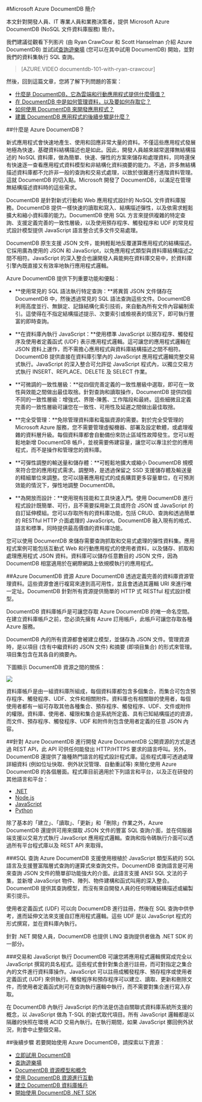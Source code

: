 <properties 
	pageTitle="Microsoft Azure DocumentDB 簡介 | Azure" 
	description="了解 Azure DocumentDB (NoSQL 文件資料庫) 及其對於雲端和行動應用程式的價值。同時也了解它如何管理資料及如何用於應用程式開發。" 
	services="documentdb" 
	authors="mimig1" 
	manager="jhubbard" 
	editor="monicar" 
	documentationCenter=""/>

<tags 
	ms.service="documentdb" 
	ms.workload="data-services" 
	ms.tgt_pltfrm="na" 
	ms.devlang="na" 
	ms.topic="article" 
	ms.date="03/20/2015" 
	ms.author="mimig"/>

#Microsoft Azure DocumentDB 簡介

本文針對開發人員、IT 專業人員和業務決策者，提供 Microsoft Azure DocumentDB (NoSQL 文件資料庫服務) 簡介。 

我們建議從觀看下列影片 (由 Ryan CrawCour 和 Scott Hanselman 介紹 Azure DocumentDB) 並試試[查詢遊樂場](http://www.documentdb.com/sql/demo) (您可以在其中試用 DocumentDB) 開始，並對我們的資料集執行 SQL 查詢。

> [AZURE.VIDEO documentdb-101-with-ryan-crawcour]

然後，回到這篇文章，您將了解下列問題的答案：  

-	[什麼是 DocumentDB，它為雲端和行動應用程式提供什麼價值？](#what-is-docdb)
-	[在 DocumentDB 中是如何管理資料，以及要如何存取它？](#data-management)
-	[如何使用 DocumentDB 來開發應用程式？](#develop)
-	[建置 DocumentDB 應用程式的後續步驟是什麼？](#next-steps)  

##<a name="what-is-docdb"></a>什麼是 Azure DocumentDB？  

新式應用程式會快速地產生、使用和回應非常大量的資料。不僅這些應用程式發展地極為快速，基礎資料結構描述也是如此。因此，開發人員越來越常選擇無結構描述的 NoSQL 資料庫，做為簡單、快速、彈性的方案來儲存和處理資料，同時還保有快速逐一查看應用程式資料模型和非結構化資料摘要的能力。不過，許多無結構描述資料庫都不允許非一般的查詢和交易式處理，以致於很難進行進階資料管理。這就 DocumentDB 的切入點。Microsoft 開發了 DocumentDB，以滿足在管理無結構描述資料時的這些需求。

DocumentDB 是針對新式行動和 Web 應用程式設計的 NoSQL 文件資料庫服務。DocumentDB 提供一樣快速的讀取和寫入、結構描述彈性，以及依需求輕鬆擴大和縮小資料庫的能力。DocumentDB 使用 SQL 方言來提供複雜的特定查詢、支援定義完善的一致性層級，以及使用預存程序、觸發程序和 UDF 的常見程式設計模型提供 JavaScript 語言整合式多文件交易處理。 

DocumentDB 原生支援 JSON 文件，能夠輕鬆地反覆運算應用程式的結構描述。它採用廣為使用的 JSON 和 JavaScript，以免應用程式類型與資料庫結構描述之間不相符。JavaScript 的深入整合也讓開發人員能夠在資料庫交易中，於資料庫引擎內既直接又有效率地執行應用程式邏輯。 

Azure DocumentDB 提供下列重要功能和優點：

-	**使用常見的 SQL 語法執行特定查詢：**將異質 JSON 文件儲存在 DocumentDB 中，然後透過常見的 SQL 語法查詢這些文件。DocumentDB 利用高度並行、無鎖定、記錄結構化索引技術，來自動為所有文件內容編制索引。這使得在不指定結構描述提示、次要索引或檢視表的情況下，即可執行豐富的即時查詢。

-	**在資料庫內執行 JavaScript：**使用標準 JavaScript 以預存程序、觸發程序及使用者定義函式 (UDF) 表示應用程式邏輯。這可讓您的應用程式邏輯在 JSON 資料上運作，而不需擔心應用程式與資料庫結構描述之間不相符。DocumentDB 提供直接在資料庫引擎內的 JavaScript 應用程式邏輯完整交易式執行。JavaScript 的深入整合可允許從 JavaScript 程式內，以獨立交易方式執行 INSERT、REPLACE、DELETE 及 SELECT 作業。 

-	**可微調的一致性層級：**從四個完善定義的一致性層級中選取，即可在一致性與效能之間做出最佳取捨。針對查詢和讀取操作，DocumentDB 提供四個不同的一致性層級：增強式、界限-陳舊、工作階段和最終。這些細微且定義完善的一致性層級可讓您在一致性、可用性及延遲之間做出最佳取捨。 

-	**完全受管理：**免除管理資料庫和電腦資源的需要。對於完全受管理的 Microsoft Azure 服務，您不需要管理虛擬機器、部署及設定軟體，或處理複雜的資料層升級。每個資料庫都會自動備份來防止區域性故障發生。您可以輕鬆地新增 DocumentDB 帳戶，並視需要佈建容量，讓您可以專注於您的應用程式，而不是操作和管理您的資料庫。

-	**可彈性調整的輸送量和儲存體：**可輕鬆地擴大或縮小 DocumentDB 規模來符合您的應用程式需求。調整時，是透過保留之 SSD 支援儲存體及輸送量的精細單位來調整。您可以隨著應用程式的成長購買更多容量單位，在可預測效能的情況下，彈性地調整 DocumentDB。 

-	**為開放而設計：**使用現有技能和工具快速入門。使用 DocumentDB 進行程式設計既簡單、可行，且不需要採用新工具或符合 JSON 或 JavaScript 的自訂延伸模組。您可以存取所有的資料庫功能，包括 CRUD、查詢和透過簡單的 RESTful HTTP 介面處理的 JavaScript。DocumentDB 融入現有的格式、語言和標準，同時提供最高價值的資料庫功能。

您可以使用 DocumentDB 來儲存需要查詢抓取和交易式處理的彈性資料集。應用程式案例可能包括互動式 Web 和行動應用程式的使用者資料，以及儲存、抓取和處理應用程式 JSON 資料。資料庫可以儲存任意數目的 JSON 文件，因為 DocumentDB 相當適用於在網際網路上依規模執行的應用程式。

##<a name="data-management"></a>Azure DocumentDB 資源
Azure DocumentDB 透過定義完善的資料庫資源管理資料。這些資源會進行複寫來達到高可用性，並且會透過其邏輯 URI 來進行唯一定址。DocumentDB 針對所有資源提供簡單的 HTTP 式 RESTful 程式設計模型。 

DocumentDB 資料庫帳戶是可讓您存取 Azure DocumentDB 的唯一命名空間。在建立資料庫帳戶之前，您必須先擁有 Azure 訂用帳戶，此帳戶可讓您存取各種 Azure 服務。 

DocumentDB 內的所有資源都會被建立模型，並儲存為 JSON 文件。管理資源時，是以項目 (含有中繼資料的 JSON 文件) 和摘要 (即項目集合) 的形式來管理。項目集包含在其各自的摘要內。

下圖顯示 DocumentDB 資源之間的關係：

![][1] 

資料庫帳戶是由一組資料庫所組成，每個資料庫都包含多個集合，而集合可包含預存程序、觸發程序、UDF、文件和相關附件。資料庫也有相關聯的使用者，每個使用者都有一組可存取其他各種集合、預存程序、觸發程序、UDF、文件或附件的權限。資料庫、使用者、權限和集合是系統所定義、具有已知結構描述的資源，而文件、預存程序、觸發程序、UDF 和附件則包含使用者定義的任意 JSON 內容。  

##<a name="develop"></a>針對 Azure DocumentDB 進行開發
Azure DocumentDB 公開資源的方式是透過 REST API，此 API 可供任何能發出 HTTP/HTTPS 要求的語言呼叫。另外，DocumentDB 還提供了幾種熱門語言的程式設計程式庫。這些程式庫可透過處理詳細資料 (例如位址快取、例外狀況管理、自動重試等) 來簡化使用 Azure DocumentDB 的各個層面。程式庫目前適用於下列語言和平台，以及正在研發的其他語言和平台：  

- [.NET](http://go.microsoft.com/fwlink/?LinkID=402989)  
-	[Node.js](http://go.microsoft.com/fwlink/?LinkID=402990)
-	[JavaScript](http://go.microsoft.com/fwlink/?LinkID=402991)
-	[Python](http://go.microsoft.com/fwlink/?LinkID=402992)

除了基本的「建立」、「讀取」、「更新」和「刪除」作業之外，Azure DocumentDB 還提供可用來擷取 JSON 文件的豐富 SQL 查詢介面，並在伺服器端支援以交易方式執行 JavaScript 應用程式邏輯。查詢和指令碼執行介面可以透過所有平台程式庫以及 REST API 來取得。 

###SQL 查詢
Azure DocumentDB 支援使用根植於 JavaScript 類型系統的 SQL 語言及支援豐富階層式查詢的運算式來查詢文件。DocumentDB 查詢語言是可用來查詢 JSON 文件的簡單卻功能強大的介面。此語言支援 ANSI SQL 文法的子集，並新增 JavaScript 物件、陣列、物件建構和函式叫用的深入整合。DocumentDB 提供其查詢模型，而沒有來自開發人員的任何明確結構描述或編製索引提示。

使用者定義函式 (UDF) 可以向 DocumentDB 進行註冊，然後在 SQL 查詢中供參考，進而延伸文法來支援自訂應用程式邏輯。這些 UDF 是以 JavaScript 程式的形式撰寫，並在資料庫內執行。 

針對 .NET 開發人員，DocumentDB 也提供 LINQ 查詢提供者做為 .NET SDK 的一部分。 

###交易和 JavaScript 執行
DocumentDB 可讓您將應用程式邏輯撰寫成完全以 JavaScript 撰寫的具名程式。這些程式會針對集合進行註冊，而可對指定之集合內的文件進行資料庫操作。JavaScript 可以註冊成觸發程序、預存程序或使用者定義函式 (UDF) 來供執行。觸發程序和預存程序可以建立、讀取、更新和刪除文件，而使用者定義函式則可在查詢執行邏輯中執行，而不需要對集合進行寫入存取。

在 DocumentDB 內執行 JavaScript 的作法是仿造自關聯式資料庫系統所支援的概念，以 JavaScript 做為 T-SQL 的新式取代項目。所有 JavaScript 邏輯都是以隔離的快照在環境 ACID 交易內執行。在執行期間，如果 JavaScript 擲回例外狀況，則會中止整個交易。

##<a name="next-steps"></a>後續步驟
若要開始使用 Azure DocumentDB，請探索以下資源：

-   [立即試用 DocumentDB](https://portal.azure.com/#gallery/Microsoft.DocumentDB)
-   [查詢遊樂場](http://www.documentdb.com/sql/demo)
-	[DocumentDB 資源模型和概念](documentdb-resources.md)
-	[使用 DocumentDB 資源進行互動](documentdb-interactions-with-resources.md)
-	[建立 DocumentDB 資料庫帳戶](documentdb-create-account.md)
-	[開始使用 DocumentDB .NET SDK](documentdb-get-started.md)

[1]: ./media/documentdb-introduction/intro.png

<!--HONumber=49--> 